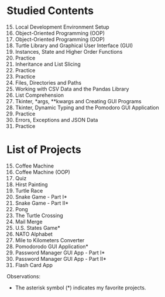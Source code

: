 # Studied Contents

15. Local Development Environment Setup
16. Object-Oriented Programming (OOP)
17. Object-Oriented Programming (OOP)
18. Turtle Library and Graphical User Interface (GUI)
19. Instances, State and Higher Order Functions
20. Practice
21. Inheritance and List Slicing
22. Practice
23. Practice
24. Files, Directories and Paths
25. Working with CSV Data and the Pandas Library
26. List Comprehension
27. Tkinter, *args, **kwargs and Creating GUI Programs
28. Tkinter, Dynamic Typing and the Pomodoro GUI Application
29. Practice
30. Errors, Exceptions and JSON Data
31. Practice

# List of Projects

15. Coffee Machine
16. Coffee Machine (OOP)
17. Quiz
18. Hirst Painting
19. Turtle Race
20. Snake Game - Part I*
21. Snake Game - Part II*
22. Pong
23. The Turtle Crossing
24. Mail Merge
25. U.S. States Game*
26. NATO Alphabet
27. Mile to Kilometers Converter
28. Pomodorodo GUI Application*
29. Password Manager GUI App - Part I*
30. Password Manager GUI App - Part II*
31. Flash Card App

Observations:

- The asterisk symbol (\*) indicates my favorite projects.
